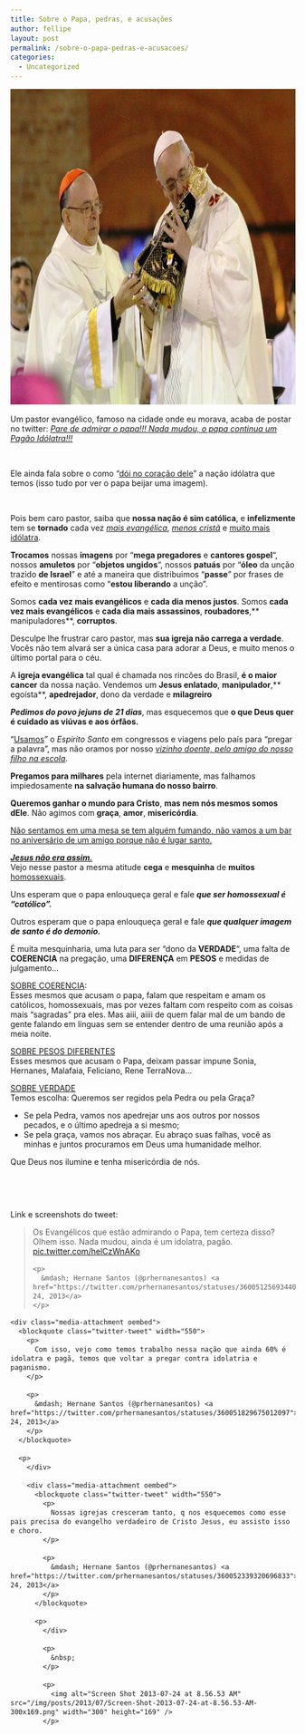 ```yaml
---
title: Sobre o Papa, pedras, e acusações
author: fellipe
layout: post
permalink: /sobre-o-papa-pedras-e-acusacoes/
categories:
  - Uncategorized
---
```

[<img alt="BP8otebCIAER3Z0" src="/img/posts/2013/07/BP8otebCIAER3Z0.jpg" width="800" height="557" />][1]

Um pastor evangélico, famoso na cidade onde eu morava, acaba de postar no twitter: *<span style="text-decoration: underline;">Pare de admirar o papa!!! Nada mudou, o papa continua um Pagão Idólatra!!!</span>*

&nbsp;

Ele ainda fala sobre o como &#8220;<span style="text-decoration: underline;">dói no coração dele</span>&#8221; a nação idólatra que temos (isso tudo por ver o papa beijar uma imagem).

&nbsp;

Pois bem caro pastor, saiba que **nossa nação é sim católica**, e **infelizmente** tem se **tornado** cada vez *<span style="text-decoration: underline;">mais evangélica</span>*, *<span style="text-decoration: underline;">menos cristã</span>* e <span style="text-decoration: underline;">muito mais idólatra</span>.

**Trocamos** nossas **imagens** por &#8220;**mega pregadores** e **cantores gospel**&#8220;, nossos **amuletos** por &#8220;**objetos ungidos**&#8220;, nossos **patuás** por &#8220;**óleo** da unção trazido **de Israel**&#8221; e até a maneira que distribuimos &#8220;**passe**&#8221; por frases de efeito e mentirosas como &#8220;**estou liberando** a unção&#8221;.

Somos **cada vez mais evangélicos** e **cada dia menos justos**. Somos **cada vez mais evangélicos** e **cada dia mais assassinos**, **roubadores**,** manipuladores**, **corruptos**.

Desculpe lhe frustrar caro pastor, mas **sua igreja não carrega a verdade**. Vocês não tem alvará ser a única casa para adorar a Deus, e muito menos o último portal para o céu.

A **igreja evangélica** tal qual é chamada nos rincões do Brasil, **é o maior cancer** da nossa nação. Vendemos um **Jesus enlatado**, **manipulador**,** egoísta**, **apedrejador**, dono da verdade e **milagreiro**

***Pedimos do povo jejuns de 21 dias***, mas esquecemos que **o que Deus quer é cuidado as viúvas e aos órfãos.**

&#8220;<span style="text-decoration: underline;">Usamos</span>&#8221; o *Espirito Santo* em congressos e viagens pelo país para &#8220;pregar a palavra&#8221;, mas não oramos por nosso <span style="text-decoration: underline;"><em>vizinho doente, pelo amigo do nosso filho na escola</em></span>.

**Pregamos para milhares** pela internet diariamente, mas falhamos impiedosamente **na salvação humana do nosso bairro**.

**Queremos ganhar o mundo para Cristo**, **mas nem nós mesmos somos dEle**. Não agimos com **graça**, **amor**, **misericórdia**.

<span style="text-decoration: underline;">Não sentamos em uma mesa se tem alguém fumando, não vamos a um bar no aniversário de um amigo porque não é lugar santo.</span>

*<span style="text-decoration: underline;"><strong>Jesus não era assim.</strong></span>*  
Vejo nesse pastor a mesma atitude **cega** e **mesquinha** de **muitos** <span style="text-decoration: underline;">homossexuais</span>.

Uns esperam que o papa enlouqueça geral e fale ***que ser homossexual é &#8220;católico&#8221;.***

Outros esperam que o papa enlouqueça geral e fale ***que qualquer imagem de santo é do demonio.***

É muita mesquinharia, uma luta para ser &#8220;dono da **VERDADE**&#8220;, uma falta de **COERENCIA** na pregação, uma **DIFERENÇA** em **PESOS** e medidas de julgamento&#8230;

<span style="text-decoration: underline;">SOBRE COERENCIA</span>:  
Esses mesmos que acusam o papa, falam que respeitam e amam os católicos, homossexuais, mas por vezes faltam com respeito com as coisas mais &#8220;sagradas&#8221; pra eles. Mas aiii, aiiii de quem falar mal de um bando de gente falando em línguas sem se entender dentro de uma reunião após a meia noite.

<span style="text-decoration: underline;">SOBRE PESOS DIFERENTES</span>  
Esses mesmos que acusam o Papa, deixam passar impune Sonia, Hernanes, Malafaia, Feliciano, Rene TerraNova&#8230;

<span style="text-decoration: underline;">SOBRE VERDADE</span>  
Temos escolha: Queremos ser regidos pela Pedra ou pela Graça?

- Se pela Pedra, vamos nos apedrejar uns aos outros por nossos pecados, e o último apedreja a si mesmo;  
- Se pela graça, vamos nos abraçar. Eu abraço suas falhas, você as minhas e juntos procuramos em Deus uma humanidade melhor.

Que Deus nos ilumine e tenha misericórdia de nós.

&nbsp;

&nbsp;

Link e screenshots do tweet:

<div class="media-attachment oembed">
  <blockquote class="twitter-tweet" width="550">
    <p>
      Os Evangélicos que estão admirando o Papa, tem certeza disso? Olhem isso. Nada mudou, ainda é um idolatra, pagão. <a href="http://t.co/helCzWnAKo">pic.twitter.com/helCzWnAKo</a>
    </p>
    
    <p>
      &mdash; Hernane Santos (@prhernanesantos) <a href="https://twitter.com/prhernanesantos/statuses/360051256934408192">July 24, 2013</a>
    </p>
  </blockquote>
  
  <p>
    </div> 
    
    <div class="media-attachment oembed">
      <blockquote class="twitter-tweet" width="550">
        <p>
          Com isso, vejo como temos trabalho nessa nação que ainda 60% é idolatra e pagã, temos que voltar a pregar contra idolatria e paganismo.
        </p>
        
        <p>
          &mdash; Hernane Santos (@prhernanesantos) <a href="https://twitter.com/prhernanesantos/statuses/360051829675012097">July 24, 2013</a>
        </p>
      </blockquote>
      
      <p>
        </div> 
        
        <div class="media-attachment oembed">
          <blockquote class="twitter-tweet" width="550">
            <p>
              Nossas igrejas cresceram tanto, q nos esquecemos como esse pais precisa do evangelho verdadeiro de Cristo Jesus, eu assisto isso e choro.
            </p>
            
            <p>
              &mdash; Hernane Santos (@prhernanesantos) <a href="https://twitter.com/prhernanesantos/statuses/360052339320696833">July 24, 2013</a>
            </p>
          </blockquote>
          
          <p>
            </div> 
            
            <p>
              &nbsp;
            </p>
            
            <p>
              <img alt="Screen Shot 2013-07-24 at 8.56.53 AM" src="/img/posts/2013/07/Screen-Shot-2013-07-24-at-8.56.53-AM-300x169.png" width="300" height="169" />
            </p>

 [1]: /img/posts/2013/07/BP8otebCIAER3Z0.jpg